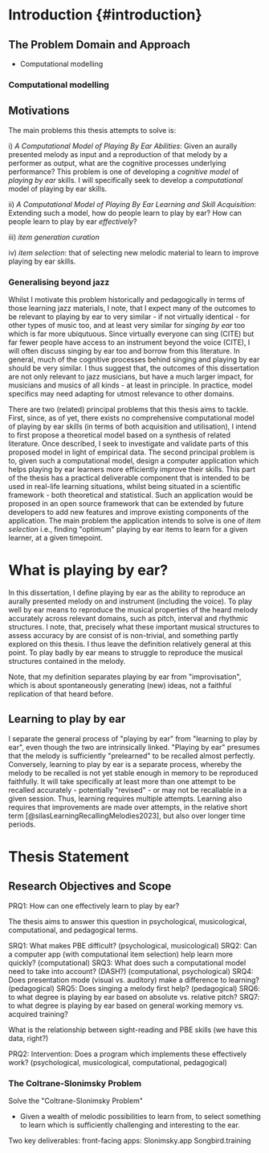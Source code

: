 
# Introduction {#introduction}



## The Problem Domain and Approach

- Computational modelling


### Computational modelling

## Motivations

The main problems this thesis attempts to solve is:

i) *A Computational Model of Playing By Ear Abilities*: Given an aurally presented melody as input and a reproduction of that melody by a performer as output, what are the cognitive processes underlying performance? This problem is one of developing a *cognitive model* of *playing by ear* skills. I will specifically seek to develop a *computational* model of playing by ear skills.

ii) *A Computational Model of Playing By Ear Learning and Skill Acquisition*: Extending such a model, how do people learn to play by ear? How can people learn to play by ear *effectively*?

iii) *item generation curation*

iv) *item selection*: that of selecting new melodic material to learn to improve playing by ear skills.

### Generalising beyond jazz 

Whilst I motivate this problem historically and pedagogically in terms of those learning jazz materials, I note, that I expect many of the outcomes to be relevant to playing by ear to very similar - if not virtually identical - for other types of music too, and at least very similar for *singing by ear* too which is far more ubiqutuous. Since virtually everyone can sing (CITE) but far fewer people have access to an instrument beyond the voice (CITE), I will often discuss singing by ear too and borrow from this literature. In general, much of the cognitive processes behind singing and playing by ear should be very similar. I thus suggest that, the outcomes of this dissertation are not only relevant to jazz musicians, but have a much larger impact, for musicians and musics of all kinds - at least in principle. In practice, model specifics may need adapting for utmost relevance to other domains.


There are two (related) principal problems that this thesis aims to tackle. First, since, as of yet, there exists no comprehensive computational model of playing by ear skills (in terms of both acquisition and utilisation), I intend to first propose a theoretical model based on a synthesis of related literature. Once described, I seek to investigate and validate parts of this proposed model in light of empirical data. The second principal problem is to, given such a computational model, design a computer application which helps playing by ear learners more efficiently improve their skills. This part of the thesis has a practical deliverable component that is intended to be used in real-life learning situations, whilst being situated in a scientific framework - both theoretical and statistical. Such an application would be proposed in an open source framework that can be extended by future developers to add new features and improve existing components of the application. The main problem the application intends to solve is one of *item selection* i.e., finding "optimum" playing by ear items to learn for a given learner, at a given timepoint.




# What is playing by ear?

In this dissertation, I define playing by ear as the ability to reproduce an aurally presented melody on and instrument (including the voice). To play well by ear means to reproduce the musical properties of the heard melody accurately across relevant domains, such as pitch, interval and rhythmic structures. I note, that, precisely what these important musical structures to assess accuracy by are consist of is non-trivial, and something partly explored on this thesis. I thus leave the definition relatively general at this point. To play badly by ear means to struggle to reproduce the musical structures contained in the melody.

Note, that my definition separates playing by ear from "improvisation", which is about spontaneously generating (new) ideas, not a faithful replication of that heard before.

## Learning to play by ear

I separate the general process of "playing by ear" from "learning to play by ear", even though the two are intrinsically linked. "Playing by ear" presumes that the melody is sufficiently "prelearned" to be recalled almost perfectly. Conversely, learning to play by ear is a separate process, whereby the melody to be recalled is not yet stable enough in memory to be reproduced faithfully. It will take specifically at least more than one attempt to be recalled accurately - potentially "revised" - or may not be recallable in a given session. Thus, learning requires multiple attempts. Learning also requires that improvements are made over attempts, in the relative short term [@silasLearningRecallingMelodies2023], but also over longer time periods.




# Thesis Statement






## Research Objectives and Scope

PRQ1: How can one effectively learn to play by ear?

The thesis aims to answer this question in psychological, musicological, computational, and pedagogical terms.

SRQ1: What makes PBE difficult? (psychological, musicological)
SRQ2: Can a computer app (with computational item selection) help learn more quickly? (computational)
SRQ3: What does such a computational model need to take into account? (DASH?) (computational, psychological)
SRQ4: Does presentation mode (visual vs. auditory) make a difference to learning? (pedagogical)
SRQ5: Does singing a melody first help? (pedagogical)
SRQ6: to what degree is playing by ear based on absolute vs. relative pitch?
SRQ7: to what degree is playing by ear based on general working memory vs. acquired training?

What is the relationship between sight-reading and PBE skills (we have this data, right?)

PRQ2: Intervention: Does a program which implements these effectively work? (psychological, musicological, computational, pedagogical)

### The Coltrane-Slonimsky Problem

Solve the "Coltrane-Slonimsky Problem"

-	Given a wealth of melodic possibilities to learn from, to select something to learn which is sufficiently challenging and interesting to the ear.


Two key deliverables: front-facing apps:
Slonimsky.app
Songbird.training


